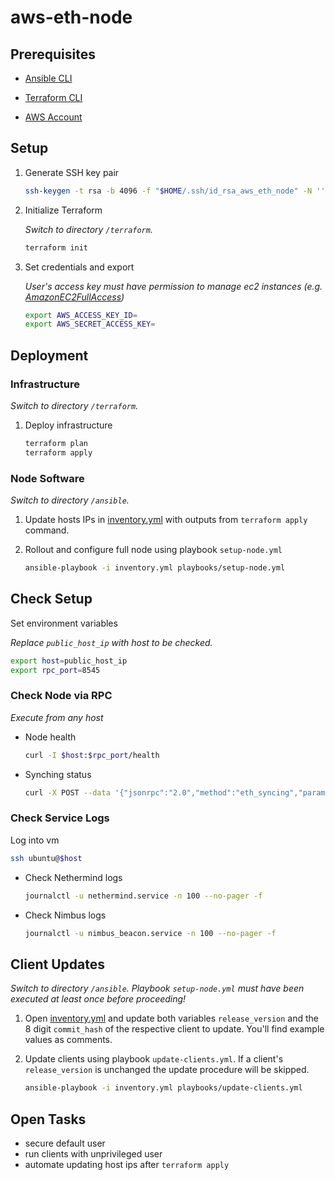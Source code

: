 # aws-eth-node

## Prerequisites

- [Ansible CLI](https://docs.ansible.com/ansible/latest/installation_guide/intro_installation.html)

- [Terraform CLI](https://developer.hashicorp.com/terraform/tutorials/aws-get-started/install-cli)

- [AWS Account](https://eu-central-1.console.aws.amazon.com/console/home)

## Setup

1. Generate SSH key pair

   ```bash
   ssh-keygen -t rsa -b 4096 -f "$HOME/.ssh/id_rsa_aws_eth_node" -N ''
   ```

1. Initialize Terraform

   _Switch to directory `/terraform`._

   ```bash
   terraform init
   ```

1. Set credentials and export

   _User's access key must have permission to manage ec2 instances (e.g. [AmazonEC2FullAccess](https://docs.aws.amazon.com/aws-managed-policy/latest/reference/AmazonEC2FullAccess.html))_

   ```bash
   export AWS_ACCESS_KEY_ID=
   export AWS_SECRET_ACCESS_KEY=
   ```

## Deployment

### Infrastructure

_Switch to directory `/terraform`._

1. Deploy infrastructure

   ```bash
   terraform plan
   terraform apply
   ```

### Node Software

_Switch to directory `/ansible`._

1. Update hosts IPs in [inventory.yml](ansible/inventory.yml) with outputs from `terraform apply` command.

1. Rollout and configure full node using playbook `setup-node.yml`

   ```bash
   ansible-playbook -i inventory.yml playbooks/setup-node.yml
   ```

## Check Setup

Set environment variables

_Replace `public_host_ip` with host to be checked._

```bash
export host=public_host_ip
export rpc_port=8545
```

### Check Node via RPC

_Execute from any host_

- Node health

   ```bash
   curl -I $host:$rpc_port/health
   ```

- Synching status

   ```bash
   curl -X POST --data '{"jsonrpc":"2.0","method":"eth_syncing","params":[],"id":1}' $host:$rpc_port
   ```

### Check Service Logs

Log into vm

   ```bash
   ssh ubuntu@$host
   ```

- Check Nethermind logs

   ```bash
   journalctl -u nethermind.service -n 100 --no-pager -f
   ```

- Check Nimbus logs

   ```bash
   journalctl -u nimbus_beacon.service -n 100 --no-pager -f
   ```

## Client Updates

_Switch to directory `/ansible`. Playbook `setup-node.yml` must have been executed at least once before proceeding!_ 

1. Open [inventory.yml](ansible/inventory.yml) and update both variables `release_version` and the 8 digit `commit_hash` of the respective client to update. You'll find example values as comments.

1. Update clients using playbook `update-clients.yml`. If a client's `release_version` is unchanged the update procedure will be skipped.

   ```bash
   ansible-playbook -i inventory.yml playbooks/update-clients.yml
   ```

## Open Tasks

- secure default user
- run clients with unprivileged user
- automate updating host ips after `terraform apply`
